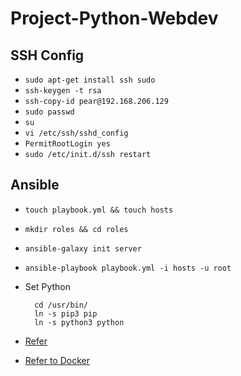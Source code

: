 # Project-Python-Webdev

## SSH Config
- `sudo apt-get install ssh sudo`
- `ssh-keygen -t rsa`
- `ssh-copy-id pear@192.168.206.129`
- `sudo passwd`
- `su`
- `vi /etc/ssh/sshd_config`
- `PermitRootLogin yes`
- `sudo /etc/init.d/ssh restart`

## Ansible
- `touch playbook.yml && touch hosts`
- `mkdir roles && cd roles`
- `ansible-galaxy init server`
- `ansible-playbook playbook.yml -i hosts -u root`
- Set Python

		cd /usr/bin/
		ln -s pip3 pip
		ln -s python3 python
- [Refer](https://thecustomizewindows.com/2016/06/ansible-ubuntu-16-04-1-click-install-wordpress-nginx-playbook-tutorial/)
- [Refer to Docker](https://docs.docker.com/get-started/part2/)
